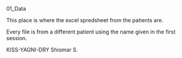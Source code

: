 01_Data

This place is where the excel spredsheet from the patients are.

Every file is from a different patient using the name given in the first session.

KISS-YAGNI-DRY
Shiomar S.
